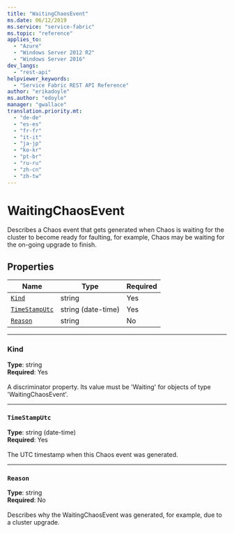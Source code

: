 ```yaml
---
title: "WaitingChaosEvent"
ms.date: 06/12/2019
ms.service: "service-fabric"
ms.topic: "reference"
applies_to: 
  - "Azure"
  - "Windows Server 2012 R2"
  - "Windows Server 2016"
dev_langs: 
  - "rest-api"
helpviewer_keywords: 
  - "Service Fabric REST API Reference"
author: "erikadoyle"
ms.author: "edoyle"
manager: "gwallace"
translation.priority.mt: 
  - "de-de"
  - "es-es"
  - "fr-fr"
  - "it-it"
  - "ja-jp"
  - "ko-kr"
  - "pt-br"
  - "ru-ru"
  - "zh-cn"
  - "zh-tw"
---
```

# WaitingChaosEvent

Describes a Chaos event that gets generated when Chaos is waiting for the cluster to become ready for faulting, for example, Chaos may be waiting for the on-going upgrade to finish.

## Properties
| Name | Type | Required |
| --- | --- | --- |
| [`Kind`](#kind) | string | Yes |
| [`TimeStampUtc`](#timestamputc) | string (date-time) | Yes |
| [`Reason`](#reason) | string | No |

____
### Kind
__Type__: string <br/>
__Required__: Yes <br/>
<br/>
A discriminator property. Its value must be 'Waiting' for objects of type 'WaitingChaosEvent'.

____
### `TimeStampUtc`
__Type__: string (date-time) <br/>
__Required__: Yes<br/>
<br/>
The UTC timestamp when this Chaos event was generated.

____
### `Reason`
__Type__: string <br/>
__Required__: No<br/>
<br/>
Describes why the WaitingChaosEvent was generated, for example, due to a cluster upgrade.
